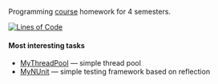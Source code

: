 Programming [course](http://hwproj.me/courses/31) homework for 4 semesters.

[![Lines of Code](https://tokei.rs/b1/github/reacheight/homework)](https://github.com/reacheight/homework)
#### Most interesting tasks
* [MyThreadPool](https://github.com/reacheight/homework/tree/master/3rd-semester/homework2) — simple thread pool
* [MyNUnit](https://github.com/reacheight/homework/tree/master/3rd-semester/homework4) — simple testing framework based on reflection
